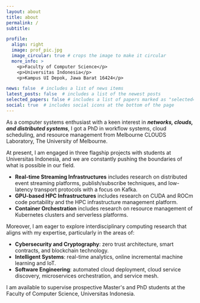 ```yaml
---
layout: about
title: about
permalink: /
subtitle:

profile:
  align: right
  image: prof_pic.jpg
  image_circular: true # crops the image to make it circular
  more_info: >
    <p>Faculty of Computer Science</p>
    <p>Universitas Indonesia</p>
    <p>Kampus UI Depok, Jawa Barat 16424</p>

news: false  # includes a list of news items
latest_posts: false  # includes a list of the newest posts
selected_papers: false # includes a list of papers marked as "selected={true}"
social: true  # includes social icons at the bottom of the page
---
```


As a computer systems enthusiast with a keen interest in ***networks, clouds, and distributed systems***, I got a PhD in workflow systems, cloud scheduling, and resource management from Melbourne CLOUDS Laboratory, The University of Melbourne.

At present, I am engaged in three flagship projects with students at Universitas Indonesia, and we are constantly pushing the boundaries of what is possible in our field.

* **Real-time Streaming Infrastructures** includes research on distributed event streaming platforms, publish/subscribe techniques, and low-latency transport protocols with a focus on Kafka.
* **GPU-based HPC Infrastructures** includes research on CUDA and ROCm code portability and the HPC infrastructure management platform.
* **Container Orchestration** includes research on resource management of Kubernetes clusters and serverless platforms. 

Moreover, I am eager to explore interdisciplinary computing research that aligns with my expertise, particularly in the areas of:

* **Cybersecurity and Cryptography**: zero trust architecture, smart contracts, and blockchain technology.
* **Intelligent Systems**: real-time analytics, online incremental machine learning and IoT.
* **Software Engineering**: automated cloud deployment, cloud service discovery, microservices orchestration, and service mesh.

I am available to supervise prospective Master's and PhD students at the Faculty of Computer Science, Universitas Indonesia.